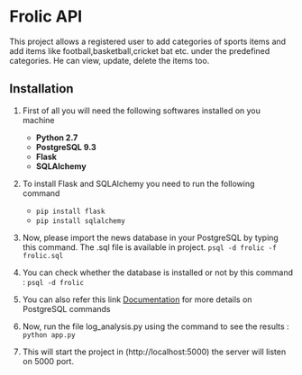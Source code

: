 # Frolic API 
This project allows a registered user to add categories of sports items and add items like football,basketball,cricket bat etc. under the predefined categories. He can view, update, delete the items too.

## Installation
1. First of all you will need the following softwares installed on you machine
    - **Python 2.7**
    - **PostgreSQL 9.3**
    - **Flask**
    - **SQLAlchemy**
	
2. To install Flask and SQLAlchemy you need to run the following command
    - `pip install flask` 
    - `pip install sqlalchemy`

3. Now, please import the news database in your PostgreSQL by typing this command. The .sql file is available in project.
    `psql -d frolic -f frolic.sql` 

4. You can check whether the database is installed or not by this command :
     `psql -d frolic`

5. You can also refer this link [Documentation](https://www.postgresql.org/docs/9.4/static/app-psql.html) for more details on PostgreSQL commands

6. Now, run the file log_analysis.py using the command to see the results :
    `python app.py`

7. This will start the project in (http://localhost:5000) the server will listen on 5000 port.

